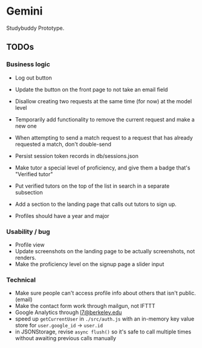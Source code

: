 # Gemini

Studybuddy Prototype.

## TODOs

### Business logic

- Log out button
- Update the button on the front page to not take an email field
- Disallow creating two requests at the same time (for now) at the model level
- Temporarily add functionality to remove the current request and make a new one
- When attempting to send a match request to a request that has already requested a match, don't double-send
- Persist session token records in db/sessions.json

- Make tutor a special level of proficiency, and give them a badge that's "Verified tutor"
- Put verified tutors on the top of the list in search in a separate subsection
- Add a section to the landing page that calls out tutors to sign up.
- Profiles should have a year and major

### Usability / bug

- Profile view
- Update screenshots on the landing page to be actually screenshots, not renders.
- Make the proficiency level on the signup page a slider input

### Technical

- Make sure people can't access profile info about others that isn't public. (email)
- Make the contact form work through mailgun, not IFTTT
- Google Analytics through l7@berkeley.edu
- speed up `getCurrentUser` in `./src/auth.js` with an in-memory key value store for `user.google_id` -> `user.id`
- in JSONStorage, revise `async flush()` so it's safe to call multiple times without awaiting previous calls manually

